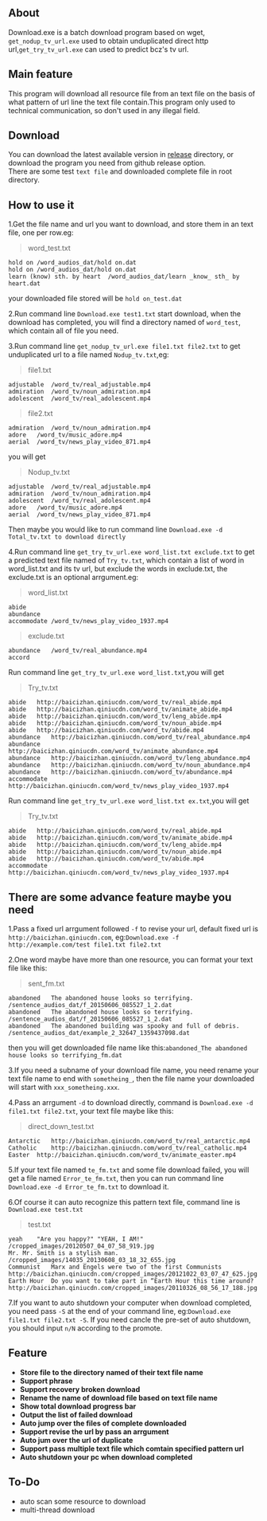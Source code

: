 ## About   
Download.exe is a batch download program based on wget, `get_nodup_tv_url.exe` used to obtain unduplicated direct http url,`get_try_tv_url.exe` can used to predict bcz's tv url.    
## Main feature  
This program will download all resource file from an text file on the basis of what pattern of url line the text file contain.This program only used to technical communication, so don't used in any illegal field.    

## Download  
You can download the latest available version in [release](https://github.com/blueyi/Download_bcz/tree/master/release) directory, or download the program you need from github release option.  
There are some test `text file` and downloaded complete file in root directory.  

## How to use it  
1.Get the file name and url you want to download, and store them in an text file, one per row.eg:  
>word_test.txt

```
hold on	/word_audios_dat/hold on.dat
hold on	/word_audios_dat/hold on.dat
learn (know) sth. by heart	/word_audios_dat/learn _know_ sth_ by heart.dat
```
your downloaded file stored will be `hold on_test.dat`  

2.Run command line `Download.exe test1.txt` start download, when the download has completed, you will find a directory named of `word_test`, which contain all of file you need.  

3.Run command line `get_nodup_tv_url.exe file1.txt file2.txt` to get unduplicated url to a file named `Nodup_tv.txt`,eg:  
>file1.txt

```
adjustable	/word_tv/real_adjustable.mp4
admiration	/word_tv/noun_admiration.mp4
adolescent	/word_tv/real_adolescent.mp4
```
>file2.txt

```
admiration	/word_tv/noun_admiration.mp4
adore	/word_tv/music_adore.mp4
aerial	/word_tv/news_play_video_871.mp4
```
you will get   
>Nodup_tv.txt

```
adjustable	/word_tv/real_adjustable.mp4
admiration	/word_tv/noun_admiration.mp4
adolescent	/word_tv/real_adolescent.mp4
adore	/word_tv/music_adore.mp4
aerial	/word_tv/news_play_video_871.mp4
```
Then maybe you would like to run command line `Download.exe -d Total_tv.txt to download directly`

4.Run command line `get_try_tv_url.exe word_list.txt exclude.txt` to get a predicted text file named of `Try_tv.txt`, which contain a list of word in word_list.txt and its tv url, but exclude the words in exclude.txt, the exclude.txt is an optional arrgument.eg:  
>word_list.txt

```
abide	
abundance	
accommodate	/word_tv/news_play_video_1937.mp4
```
>exclude.txt

```
abundance   /word_tv/real_abundance.mp4
accord
```
Run command line `get_try_tv_url.exe word_list.txt`,you will get  
>Try_tv.txt

```
abide	http://baicizhan.qiniucdn.com/word_tv/real_abide.mp4
abide	http://baicizhan.qiniucdn.com/word_tv/animate_abide.mp4
abide	http://baicizhan.qiniucdn.com/word_tv/leng_abide.mp4
abide	http://baicizhan.qiniucdn.com/word_tv/noun_abide.mp4
abide	http://baicizhan.qiniucdn.com/word_tv/abide.mp4
abundance	http://baicizhan.qiniucdn.com/word_tv/real_abundance.mp4
abundance	http://baicizhan.qiniucdn.com/word_tv/animate_abundance.mp4
abundance	http://baicizhan.qiniucdn.com/word_tv/leng_abundance.mp4
abundance	http://baicizhan.qiniucdn.com/word_tv/noun_abundance.mp4
abundance	http://baicizhan.qiniucdn.com/word_tv/abundance.mp4
accommodate	http://baicizhan.qiniucdn.com/word_tv/news_play_video_1937.mp4
```
Run command line `get_try_tv_url.exe word_list.txt ex.txt`,you will get  
>Try_tv.txt

```
abide	http://baicizhan.qiniucdn.com/word_tv/real_abide.mp4
abide	http://baicizhan.qiniucdn.com/word_tv/animate_abide.mp4
abide	http://baicizhan.qiniucdn.com/word_tv/leng_abide.mp4
abide	http://baicizhan.qiniucdn.com/word_tv/noun_abide.mp4
abide	http://baicizhan.qiniucdn.com/word_tv/abide.mp4
accommodate	http://baicizhan.qiniucdn.com/word_tv/news_play_video_1937.mp4
```


## There are some advance feature maybe you need   
1.Pass a fixed url arrgument followed `-f` to revise your url, default fixed url is `http://baicizhan.qiniucdn.com`, eg:`Download.exe -f http://example.com/test file1.txt file2.txt`  

2.One word maybe have more than one resource, you can format your text file like this:   
>sent_fm.txt

```
abandoned	The abandoned house looks so terrifying.	/sentence_audios_dat/f_20150606_085527_1_2.dat
abandoned	The abandoned house looks so terrifying.	/sentence_audios_dat/f_20150606_085527_1_2.dat
abandoned	The abandoned building was spooky and full of debris.	/sentence_audios_dat/example_2_32647_1359437098.dat
```
then you will get downloaded file name like this:`abandoned_The abandoned house looks so terrifying_fm.dat`    

3.If you need a subname of your download file name, you need rename your text file name to end with `sometheing_`, then the file name your downloaded will start with `xxx_sometheing.xxx`.   

4.Pass an arrgument `-d` to download directly, command is `Download.exe -d file1.txt file2.txt`, your text file maybe like this:  
>direct_down_test.txt

```
Antarctic	http://baicizhan.qiniucdn.com/word_tv/real_antarctic.mp4
Catholic	http://baicizhan.qiniucdn.com/word_tv/real_catholic.mp4
Easter	http://baicizhan.qiniucdn.com/word_tv/animate_easter.mp4
```

5.If your text file named `te_fm.txt` and some file download failed, you will get a file named `Error_te_fm.txt`, then you can run command line `Download.exe -d Error_te_fm.txt` to download it.  

6.Of course it can auto recognize this pattern text file, command line is `Download.exe test.txt`   
> test.txt

```
yeah	"Are you happy?" "YEAH, I AM!"	/cropped_images/20120507_04_07_58_919.jpg
Mr.	Mr. Smith is a stylish man.	/cropped_images/14035_20130608_03_18_32_655.jpg
Communist	Marx and Engels were two of the first Communists	http://baicizhan.qiniucdn.com/cropped_images/20121022_03_07_47_625.jpg
Earth Hour	Do you want to take part in “Earth Hour this time around?	http://baicizhan.qiniucdn.com/cropped_images/20110326_08_56_17_188.jpg
```

7.If you want to auto shutdown your computer when download completed, you need pass `-S` at the end of your command line, eg:`Download.exe file1.txt file2.txt -S`. If you need cancle the pre-set of auto shutdown, you should input `n/N` according to the promote.


## Feature  
* **Store file to the directory named of their text file name**
* **Support phrase**
* **Support recovery broken download**
* **Rename the name of download file based on text file name**
* **Show total download progress bar**
* **Output the list of failed download**
* **Auto jump over the files of complete downloaded**
* **Support revise the url by pass an arrgument**
* **Auto jum over the url of duplicate**
* **Support pass multiple text file which comtain specified pattern url**
* **Auto shutdown your pc when download completed**

## To-Do  
* auto scan some resource to download
* multi-thread download


